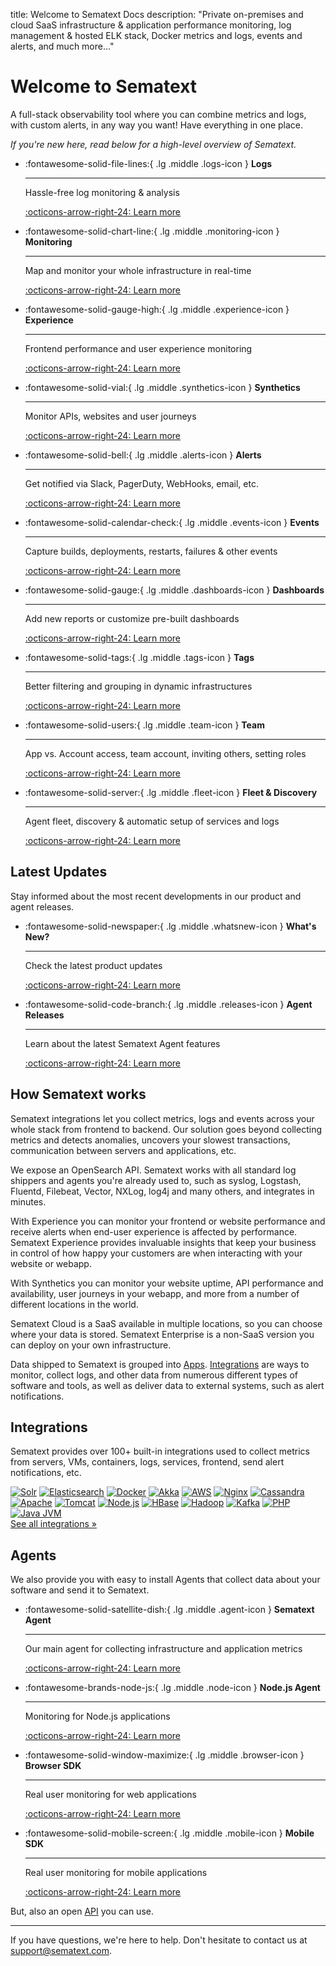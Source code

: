 title: Welcome to Sematext Docs
description: "Private on-premises and cloud SaaS infrastructure & application performance monitoring, log management & hosted ELK stack, Docker metrics and logs, events and alerts, and much more..."

# Welcome to Sematext

A full-stack observability tool where you can combine metrics and logs, with custom alerts, in any way you want! Have everything in one place.

_If you're new here, read below for a high-level overview of Sematext._

<div class="grid cards" markdown>

-   :fontawesome-solid-file-lines:{ .lg .middle .logs-icon } __Logs__

    ---

    Hassle-free log monitoring & analysis
    
    [:octicons-arrow-right-24: Learn more](/docs/logs)

-   :fontawesome-solid-chart-line:{ .lg .middle .monitoring-icon } __Monitoring__

    ---

    Map and monitor your whole infrastructure in real-time
    
    [:octicons-arrow-right-24: Learn more](/docs/monitoring)

-   :fontawesome-solid-gauge-high:{ .lg .middle .experience-icon } __Experience__

    ---

    Frontend performance and user experience monitoring
    
    [:octicons-arrow-right-24: Learn more](/docs/experience)

-   :fontawesome-solid-vial:{ .lg .middle .synthetics-icon } __Synthetics__

    ---
    
    Monitor APIs, websites and user journeys
    
    [:octicons-arrow-right-24: Learn more](/docs/synthetics)

-   :fontawesome-solid-bell:{ .lg .middle .alerts-icon } __Alerts__

    ---
    
    Get notified via Slack, PagerDuty, WebHooks, email, etc.
    
    [:octicons-arrow-right-24: Learn more](/docs/alerts)

-   :fontawesome-solid-calendar-check:{ .lg .middle .events-icon } __Events__

    ---
    
    Capture builds, deployments, restarts, failures & other events
    
    [:octicons-arrow-right-24: Learn more](/docs/events)

-   :fontawesome-solid-gauge:{ .lg .middle .dashboards-icon } __Dashboards__

    ---
    
    Add new reports or customize pre-built dashboards
    
    [:octicons-arrow-right-24: Learn more](/docs/dashboards)

-   :fontawesome-solid-tags:{ .lg .middle .tags-icon } __Tags__

    ---
    
    Better filtering and grouping in dynamic infrastructures
    
    [:octicons-arrow-right-24: Learn more](/docs/tags)

-   :fontawesome-solid-users:{ .lg .middle .team-icon } __Team__

    ---
    
    App vs. Account access, team account, inviting others, setting roles
    
    [:octicons-arrow-right-24: Learn more](/docs/team)

-   :fontawesome-solid-server:{ .lg .middle .fleet-icon } __Fleet & Discovery__

    ---
    
    Agent fleet, discovery & automatic setup of services and logs
    
    [:octicons-arrow-right-24: Learn more](/docs/fleet)

</div>

## Latest Updates

Stay informed about the most recent developments in our product and agent releases.

<div class="grid cards" markdown>

-   :fontawesome-solid-newspaper:{ .lg .middle .whatsnew-icon } __What's New?__

    ---
    
    Check the latest product updates
    
    [:octicons-arrow-right-24: Learn more](https://sematext.com/product-updates/)

-   :fontawesome-solid-code-branch:{ .lg .middle .releases-icon } __Agent Releases__

    ---
    
    Learn about the latest Sematext Agent features
    
    [:octicons-arrow-right-24: Learn more](/docs/agents/sematext-agent/releasenotes)

</div>

## How Sematext works

Sematext integrations let you collect metrics, logs and events across your whole stack from frontend to backend. Our solution goes beyond collecting metrics and detects anomalies, uncovers your slowest transactions, communication between servers and applications, etc.

We expose an OpenSearch API. Sematext works with all standard log shippers and agents you're already used to, such as syslog, Logstash, Fluentd, Filebeat, Vector, NXLog, log4j and many others, and integrates in minutes.

With Experience you can monitor your frontend or website performance and receive alerts when end-user experience is affected by performance. Sematext Experience provides invaluable insights that keep your business in control of how happy your customers are when interacting with your website or webapp.

With Synthetics you can monitor your website uptime, API performance and availability, user journeys in your webapp, and more from a number of different locations in the world.

Sematext Cloud is a SaaS available in multiple locations, so you can choose where your data is stored. Sematext Enterprise is a non-SaaS version you can deploy on your own infrastructure.

Data shipped to Sematext is grouped into [Apps](/docs/guide/app-guide). [Integrations](/docs/integration) are ways to monitor, collect logs, and other data from numerous different types of software and tools, as well as deliver data to external systems, such as alert notifications.

## Integrations

Sematext provides over 100+ built-in integrations used to collect metrics from servers, VMs, containers, logs, services, frontend, send alert notifications, etc.

<div class="integrations-container">
  <div class="integrations-grid">
    <a href="integration/solr/"><img src="/docs/images/integrations/solr.svg" alt="Solr" title="Apache Solr"></a>
    <a href="integration/elasticsearch/"><img src="/docs/images/integrations/elasticsearch.svg" alt="Elasticsearch" title="Elasticsearch"></a>
    <a href="integration/docker/"><img src="/docs/images/integrations/docker.svg" alt="Docker" title="Docker"></a>
    <a href="integration/akka/"><img src="/docs/images/integrations/akka.svg" alt="Akka" title="Akka"></a>
    <a href="integration/aws/"><img src="/docs/images/integrations/aws.svg" alt="AWS" title="AWS - Amazon Web Services"></a>
    <a href="integration/nginx/"><img src="/docs/images/integrations/nginx.svg" alt="Nginx" title="Nginx"></a>
    <a href="integration/cassandra/"><img src="/docs/images/integrations/cassandra.svg" alt="Cassandra" title="Cassandra"></a>
    <a href="integration/apache/"><img src="/docs/images/integrations/apache.svg" alt="Apache" title="Apache"></a>
    <a href="integration/tomcat/"><img src="/docs/images/integrations/tomcat.svg" alt="Tomcat" title="Tomcat"></a>
    <a href="integration/node.js/"><img src="/docs/images/integrations/nodejs-icon.svg" alt="Node.js" title="Node.js"></a>
    <a href="integration/hbase/"><img src="/docs/images/integrations/hbase.svg" alt="HBase" title="HBase"></a>
    <a href="integration/hadoop/"><img src="/docs/images/integrations/hadoop.svg" alt="Hadoop" title="Hadoop"></a>
    <a href="integration/kafka/"><img src="/docs/images/integrations/kafka.svg" alt="Kafka" title="Kafka"></a>
    <a href="integration/php/"><img src="/docs/images/integrations/php.svg" alt="PHP" title="PHP"></a>
    <a href="integration/jvm/"><img src="/docs/images/integrations/java.svg" alt="Java JVM" title="Java JVM"></a>
  </div>
</div>

<div class="see-all-link">
  <a href="/docs/integration/" class="md-button">See all integrations »</a>
</div>

## Agents

We also provide you with easy to install Agents that collect data about your software and send it to Sematext.

<div class="grid cards" markdown>

-   :fontawesome-solid-satellite-dish:{ .lg .middle .agent-icon } __Sematext Agent__

    ---
    
    Our main agent for collecting infrastructure and application metrics
    
    [:octicons-arrow-right-24: Learn more](/docs/agents/sematext-agent)

-   :fontawesome-brands-node-js:{ .lg .middle .node-icon } __Node.js Agent__

    ---
    
    Monitoring for Node.js applications
    
    [:octicons-arrow-right-24: Learn more](/docs/agents/node-agent)

-   :fontawesome-solid-window-maximize:{ .lg .middle .browser-icon } __Browser SDK__

    ---
    
    Real user monitoring for web applications
    
    [:octicons-arrow-right-24: Learn more](/docs/agents/browser)

-   :fontawesome-solid-mobile-screen:{ .lg .middle .mobile-icon } __Mobile SDK__

    ---
    
    Real user monitoring for mobile applications
    
    [:octicons-arrow-right-24: Learn more](/docs/agents/mobile)

</div>

But, also an open [API](/docs/api) you can use.

---

If you have questions, we're here to help. Don't hesitate to contact us at [support@sematext.com](mailto:support@sematext.com).
